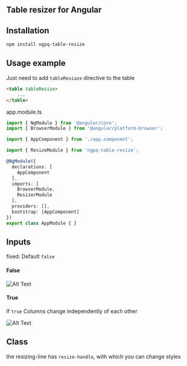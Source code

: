 ## Table resizer for Angular

## Installation

```sh
npm install ngpq-table-resize
```

## Usage example
Just need to add `tableResiaze` directive to the table
```html
<table tableResize>
    ...
</table>
```
app.module.ts
```typescript
import { NgModule } from '@angular/core';
import { BrowserModule } from '@angular/platform-browser';

import { AppComponent } from './app.component';

import { ResizeModule } from 'ngpq-table-resize';

@NgModule({
  declarations: [
    AppComponent
  ],
  imports: [
    BrowserModule,
    ResizerModule
  ],
  providers: [],
  bootstrap: [AppComponent]
})
export class AppModule { }
```

## Inputs
fixed: Default `false`
#### False
![Alt Text](https://s1.gifyu.com/images/Basic.gif)

#### True
If `true` Columns change independently of each other

![Alt Text](https://s5.gifyu.com/images/fixed.gif)

## Class 
the resizing-line has `resize-handle`, with which you can change styles
